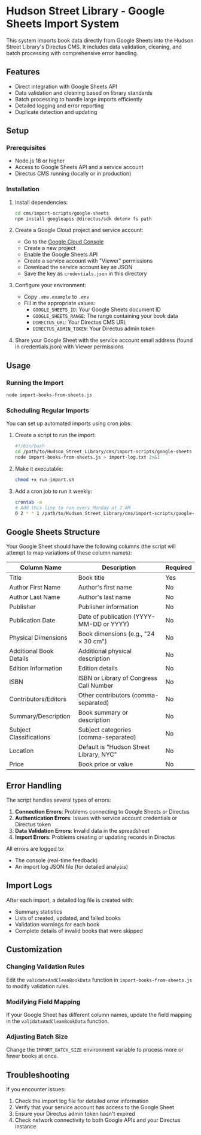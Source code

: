 # Hudson Street Library - Google Sheets Import System

This system imports book data directly from Google Sheets into the Hudson Street Library's Directus CMS. It includes data validation, cleaning, and batch processing with comprehensive error handling.

## Features

- Direct integration with Google Sheets API
- Data validation and cleaning based on library standards
- Batch processing to handle large imports efficiently
- Detailed logging and error reporting
- Duplicate detection and updating

## Setup

### Prerequisites

- Node.js 18 or higher
- Access to Google Sheets API and a service account
- Directus CMS running (locally or in production)

### Installation

1. Install dependencies:
   ```bash
   cd cms/import-scripts/google-sheets
   npm install googleapis @directus/sdk dotenv fs path
   ```

2. Create a Google Cloud project and service account:
   - Go to the [Google Cloud Console](https://console.cloud.google.com/)
   - Create a new project
   - Enable the Google Sheets API
   - Create a service account with "Viewer" permissions
   - Download the service account key as JSON
   - Save the key as `credentials.json` in this directory

3. Configure your environment:
   - Copy `.env.example` to `.env`
   - Fill in the appropriate values:
     - `GOOGLE_SHEETS_ID`: Your Google Sheets document ID
     - `GOOGLE_SHEETS_RANGE`: The range containing your book data
     - `DIRECTUS_URL`: Your Directus CMS URL
     - `DIRECTUS_ADMIN_TOKEN`: Your Directus admin token

4. Share your Google Sheet with the service account email address (found in credentials.json) with Viewer permissions

## Usage

### Running the Import

```bash
node import-books-from-sheets.js
```

### Scheduling Regular Imports

You can set up automated imports using cron jobs:

1. Create a script to run the import:
   ```bash
   #!/bin/bash
   cd /path/to/Hudson_Street_Library/cms/import-scripts/google-sheets
   node import-books-from-sheets.js > import-log.txt 2>&1
   ```

2. Make it executable:
   ```bash
   chmod +x run-import.sh
   ```

3. Add a cron job to run it weekly:
   ```bash
   crontab -e
   # Add this line to run every Monday at 2 AM
   0 2 * * 1 /path/to/Hudson_Street_Library/cms/import-scripts/google-sheets/run-import.sh
   ```

## Google Sheets Structure

Your Google Sheet should have the following columns (the script will attempt to map variations of these column names):

| Column Name | Description | Required |
|-------------|-------------|----------|
| Title | Book title | Yes |
| Author First Name | Author's first name | No |
| Author Last Name | Author's last name | No |
| Publisher | Publisher information | No |
| Publication Date | Date of publication (YYYY-MM-DD or YYYY) | No |
| Physical Dimensions | Book dimensions (e.g., "24 × 30 cm") | No |
| Additional Book Details | Additional physical description | No |
| Edition Information | Edition details | No |
| ISBN | ISBN or Library of Congress Call Number | No |
| Contributors/Editors | Other contributors (comma-separated) | No |
| Summary/Description | Book summary or description | No |
| Subject Classifications | Subject categories (comma-separated) | No |
| Location | Default is "Hudson Street Library, NYC" | No |
| Price | Book price or value | No |

## Error Handling

The script handles several types of errors:

1. **Connection Errors**: Problems connecting to Google Sheets or Directus
2. **Authentication Errors**: Issues with service account credentials or Directus token
3. **Data Validation Errors**: Invalid data in the spreadsheet
4. **Import Errors**: Problems creating or updating records in Directus

All errors are logged to:
- The console (real-time feedback)
- An import log JSON file (for detailed analysis)

## Import Logs

After each import, a detailed log file is created with:
- Summary statistics
- Lists of created, updated, and failed books
- Validation warnings for each book
- Complete details of invalid books that were skipped

## Customization

### Changing Validation Rules

Edit the `validateAndCleanBookData` function in `import-books-from-sheets.js` to modify validation rules.

### Modifying Field Mapping

If your Google Sheet has different column names, update the field mapping in the `validateAndCleanBookData` function.

### Adjusting Batch Size

Change the `IMPORT_BATCH_SIZE` environment variable to process more or fewer books at once.

## Troubleshooting

If you encounter issues:

1. Check the import log file for detailed error information
2. Verify that your service account has access to the Google Sheet
3. Ensure your Directus admin token hasn't expired
4. Check network connectivity to both Google APIs and your Directus instance